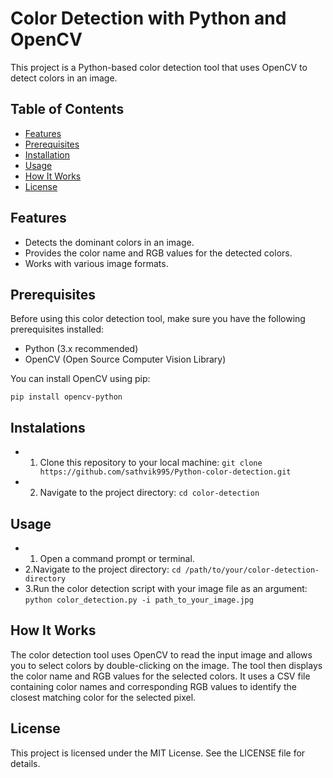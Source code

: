# Color Detection with Python and OpenCV

This project is a Python-based color detection tool that uses OpenCV to detect colors in an image.

## Table of Contents

- [Features](#features)
- [Prerequisites](#prerequisites)
- [Installation](#installation)
- [Usage](#usage)
- [How It Works](#how-it-works)
- [License](#license)

## Features

- Detects the dominant colors in an image.
- Provides the color name and RGB values for the detected colors.
- Works with various image formats.

## Prerequisites

Before using this color detection tool, make sure you have the following prerequisites installed:

- Python (3.x recommended)
- OpenCV (Open Source Computer Vision Library)

You can install OpenCV using pip:

`pip install opencv-python`

## Instalations

* 1. Clone this repository to your local machine:
`git clone https://github.com/sathvik995/Python-color-detection.git`
* 2. Navigate to the project directory: 
`cd color-detection`

## Usage
* 1. Open a command prompt or terminal.
* 2.Navigate to the project directory:
   `cd /path/to/your/color-detection-directory`
* 3.Run the color detection script with your image file as an argument:
   `python color_detection.py -i path_to_your_image.jpg`


## How It Works
The color detection tool uses OpenCV to read the input image and allows you to select colors by double-clicking on the image. The tool then displays the color name and RGB values for the selected colors. It uses a CSV file containing color names and corresponding RGB values to identify the closest matching color for the selected pixel.

## License
This project is licensed under the MIT License. See the LICENSE file for details.






















